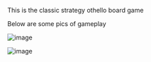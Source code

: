 This is the classic strategy othello board game

Below are some pics of gameplay

![image](https://github.com/DBKorn/othello/assets/70672608/cb69814b-f3f6-4bda-b1db-7b86ba2b61c1)


![image](https://github.com/DBKorn/othello/assets/70672608/5bb7cfb3-d82c-441b-9c64-1b45ffd44560)
